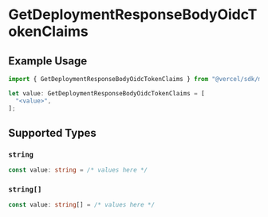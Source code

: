 # GetDeploymentResponseBodyOidcTokenClaims

## Example Usage

```typescript
import { GetDeploymentResponseBodyOidcTokenClaims } from "@vercel/sdk/models/operations/getdeployment.js";

let value: GetDeploymentResponseBodyOidcTokenClaims = [
  "<value>",
];
```

## Supported Types

### `string`

```typescript
const value: string = /* values here */
```

### `string[]`

```typescript
const value: string[] = /* values here */
```

